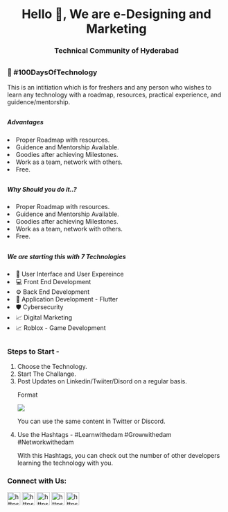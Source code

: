 <h1 align="center">Hello 👋, We are e-Designing and Marketing </h1>
<h3 align="center">Technical Community of Hyderabad</h3>

## <h3> 💯 #100DaysOfTechnology </h3>
<p> This is an intitiation which is for freshers and any person who wishes to learn any technology with a roadmap, resources, practical experience, and guidence/mentorship. </p>

## <h5> Advantages </h5>
<li> Proper Roadmap with resources. </li>
<li> Guidence and Mentorship Available. </li>
<li> Goodies after achieving Milestones. </li>
<li> Work as a team, network with others. </li>
<li> Free. </li>

## <h5> Why Should you do it..? </h5>
<li> Proper Roadmap with resources. </li>
<li> Guidence and Mentorship Available. </li>
<li> Goodies after achieving Milestones. </li>
<li> Work as a team, network with others. </li>
<li> Free. </li>

## <h5> We are starting this with 7 Technologies </h5>
<li> 🔖 User Interface and User Expereince </li>
<li> 💻 Front End Development </li>
<li> ⚙️ Back End Development </li>
<li> 📱 Application Development - Flutter </li>
<li> 🛡️ Cybersecurity </li>
<li> 📈 Digital Marketing </li>
<li> 📈 Roblox - Game Development </li>

## <h3> Steps to Start - </h3> 
<ol><li> Choose the Technology. </li>
<li> Start The Challange. </li>
<li> Post Updates on Linkedin/Twiiter/Disord on a regular basis. </li>
  <dl> Format</dl>
 <img src="https://user-images.githubusercontent.com/41541163/209081381-88013408-f550-4bcb-9d00-0e94179f950f.png">
  <dl> You can use the same content in Twitter or Discord. </dl>
  <li> Use the Hashtags - #Learnwithedam #Growwithedam #Networkwithedam </li>
  <dl> With this Hashtags, you can check out the number of other developers learning the technology with you. </dl>
</ol>

<h3 align="left">Connect with Us:</h3>
<p align="left">
<a href="https://edam.tech/discord" target="blank"><img src="https://cdn-icons-png.flaticon.com/512/5968/5968756.png" alt="https://edam.tech/discord" height="30" width="30" /></a>
<a href="https://instagram.com/edam.community" target="blank"><img src="https://cdn-icons-png.flaticon.com/512/1384/1384063.png" width="30" height="30" alt="https://instagram.com/edam.community" title="" class="img-small"></a>
<a href="https://edam.tech/telegram" target="blank"><img src="https://cdn-icons-png.flaticon.com/512/5968/5968804.png" width="30" height="30" alt="https://edam.tech/telegram" title="Telegram free icon"></a>
<a href="https://edam.tech/linkedin" target="blank"><img src="https://cdn-icons-png.flaticon.com/512/3536/3536505.png" alt="https://edam.tech/linkedin" height="30" width="30" /></a>
<a href="https://edam.tech/whatsapp" target="blank"><img src="https://cdn-icons-png.flaticon.com/512/733/733585.png" alt="https://edam.tech/whatsapp" height="30" width="30" /></a>
</p>
